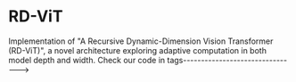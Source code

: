 # RD-ViT
Implementation of "A Recursive Dynamic-Dimension Vision Transformer (RD-ViT)", a novel architecture exploring adaptive computation in both model depth and width.
Check our code in tags-------------------------------->
